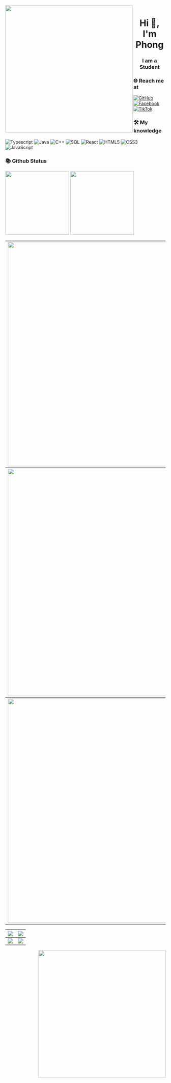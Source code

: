<img align="left" width="400" src="https://github.githubassets.com/images/modules/profile/profile-first-repo.svg">

<h1 align="center">Hi 👋, I'm Phong</h1>
<h3 align="center">I am a Student</h3>


### 🌐️ Reach me at
[![GitHub](https://img.shields.io/badge/github-%23121011.svg?style=for-the-badge&logo=github&logoColor=white)](https://github.com/Jen-ncode)
[![Facebook](https://img.shields.io/badge/Facebook-%231877F2.svg?style=for-the-badge&logo=Facebook&logoColor=white)](https://www.facebook.com/nguyentran.210)
[![TikTok](https://img.shields.io/badge/TikTok-%23000000.svg?style=for-the-badge&logo=TikTok&logoColor=white)]()

### 🛠 My knowledge
![Typescript](https://img.shields.io/badge/Typescript-%2320232a.svg?style=flat-square&logo=react&logoColor=%2361DAFB)
![Java](https://img.shields.io/badge/java-%2320232a.svg?style=flat-square&logo=react&logoColor=%2361DAFB)
![C++](https://img.shields.io/badge/c++-%2320232a.svg?style=flat-square&logo=react&logoColor=%2361DAFB)
![SQL](https://img.shields.io/badge/sql-%2320232a.svg?style=flat-square&logo=react&logoColor=%2361DAFB)
![React](https://img.shields.io/badge/reactJS-%2320232a.svg?style=flat-square&logo=react&logoColor=%2361DAFB)
![HTML5](https://img.shields.io/badge/html5-%23E34F26.svg?style=flat-square&logo=html5&logoColor=white)
![CSS3](https://img.shields.io/badge/css3-%231572B6.svg?style=flat-square&logo=css3&logoColor=white)
![JavaScript](https://img.shields.io/badge/javascript-%23323330.svg?style=flat-square&logo=javascript&logoColor=%23F7DF1E)

### 📚 Github Status
<p>
 
 <img  height="200" src="https://github-readme-stats.vercel.app/api/top-langs/?username=Jen-ncode&theme=dracula&show_icons=true" />
 <img height="200" src="https://github-readme-stats.vercel.app/api?username=Jen-ncode&show_icons=true&theme=dracula&include_all_commits=true" />
 <br>
 <table>
  <tbody>
    <tr>
      <td>
        <a href="https://github-readme-streak-stats.herokuapp.com/?user=Jen-ncode">
          <img width="705" src="https://github-readme-streak-stats.herokuapp.com/?user=Jen-ncode&bg_color=30,e96443,904e95&title_color=fff&text_color=fff&theme=radical&hide_border=true">
        </a>
      </td>
    </tr>
  </tbody>
  <tbody>
    <tr>
      <td>
        <a href="https://github-profile-summary-cards.vercel.app/api/cards/profile-details?username=Jen-ncode">
          <img width="715" src="https://github-profile-summary-cards.vercel.app/api/cards/profile-details?username=Jen-ncode&theme=dracula"/>
        </a>
      </td>
    </tr>
  </tbody>
  <tbody>
    <tr>
      <td>
        <a href="https://activity-graph.herokuapp.com/graph?username=Jen-ncode">
          <img width="705" src="https://activity-graph.herokuapp.com/graph?username=Jen-ncode&theme=dracula">
        </a>
      </td>
    </tr>
  </tbody>
</table>

<table>
  <tbody>
    <tr>
      <th>
        <a href="https://github-profile-summary-cards.vercel.app/api/cards/repos-per-language?username=Jen-ncode">
          <img src="https://github-profile-summary-cards.vercel.app/api/cards/repos-per-language?username=Jen-ncode&theme=dracula"/>
        </a>
      </th>
      <th>
        <a href="https://github-profile-summary-cards.vercel.app/api/cards/most-commit-language?username=Jen-ncode&">
          <img src="https://github-profile-summary-cards.vercel.app/api/cards/most-commit-language?username=Jen-ncode&theme=dracula"/>
        </a>
      </th>
    </tr>
  </tbody>
  <tbody>
    <tr>
      <td>
        <a href="https://github-profile-summary-cards.vercel.app/api/cards/stats?username=Jen-ncode">
          <img src="https://github-profile-summary-cards.vercel.app/api/cards/stats?username=Jen-ncode&theme=dracula"/>
        </a>
      </td>
      <td>
        <a href="https://github-profile-summary-cards.vercel.app/api/cards/productive-time?username=Jen-ncode">
          <img src="https://github-profile-summary-cards.vercel.app/api/cards/productive-time?username=Jen-ncode&theme=dracula"/>
        </a>
      </td>
    </tr>
  </tbody>
</table>
 </p>
<img align="right" width="400" src="https://github.githubassets.com/images/modules/profile/profile-joined-github.svg">
